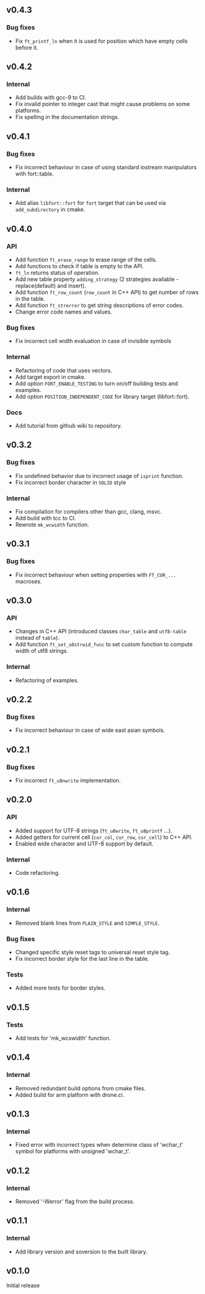 ## v0.4.3

### Bug fixes

- Fix `ft_printf_ln` when it is used for position which have empty cells before it.

## v0.4.2

### Internal

- Add builds with gcc-9 to CI.
- Fix invalid pointer to integer cast that might cause problems on some platforms.
- Fix spelling in the documentation strings.

## v0.4.1

### Bug fixes

- Fix incorrect behaviour in case of using standard iostream manipulators with fort::table.

### Internal

- Add alias `libfort::fort` for `fort` target that can be used via `add_subdirectory` in cmake.

## v0.4.0

### API

- Add function `ft_erase_range` to erase range of the cells.
- Add functions to check if table is empty to the API.
- `ft_ln` returns status of operation.
- Add new table property `adding_strategy` (2 strategies available - replace(default) and insert).
- Add function `ft_row_count` (`row_count` in C++ API) to get number of rows in the table.
- Add function `ft_strerror` to get string descriptions of error codes.
- Change error code names and values.

### Bug fixes

- Fix incorrect cell width evaluation in case of invisible symbols

### Internal

- Refactoring of code that uses vectors.
- Add target export in cmake.
- Add option `FORT_ENABLE_TESTING` to turn on/off building tests and examples.
- Add option `POSITION_INDEPENDENT_CODE` for library target (libfort::fort).

### Docs

- Add tutorial from github wiki to repository.

## v0.3.2

### Bug fixes

- Fix undefined behavior due to incorrect usage of `isprint` function.
- Fix incorrect border character in `SOLID` style

### Internal

- Fix compilation for compilers other than gcc, clang, msvc.
- Add build with tcc to CI.
- Rewrote `mk_wcwidth` function.

## v0.3.1

### Bug fixes

- Fix incorrect behaviour when setting properties with `FT_CUR_...` macroses.

## v0.3.0

### API

- Changes in C++ API (introduced classes `char_table` and `utf8-table` instead of `table`).
- Add function `ft_set_u8strwid_func` to set custom function to compute width of utf8 strings.

### Internal

- Refactoring of examples.

## v0.2.2

### Bug fixes

- Fix incorrect behaviour in case of wide east asian symbols.

## v0.2.1

### Bug fixes

- Fix incorrect `ft_u8nwrite` implementation.

## v0.2.0

### API

- Added support for UTF-8 strings (`ft_u8write`, `ft_u8printf` ...).
- Added getters for current cell (`cur_col`, `cur_row`, `cur_cell`) to C++ API.
- Enabled wide character and UTF-8 support by default.

### Internal

- Code refactoring.

## v0.1.6

### Internal

- Removed blank lines from `PLAIN_STYLE` and `SIMPLE_STYLE`.

### Bug fixes

- Changed specific style reset tags to universal reset style tag.
- Fix incorrect border style for the last line in the table.

### Tests

- Added more tests for border styles.

## v0.1.5

### Tests

- Add tests for 'mk_wcswidth' function.

## v0.1.4

### Internal

- Removed redundant build options from cmake files.
- Added build for arm platform with drone.ci.

## v0.1.3

### Internal

- Fixed error with incorrect types when determine class of 'wchar_t' symbol for platforms with unsigned 'wchar_t'.

## v0.1.2

### Internal

- Removed '-Werror' flag from the build process.

## v0.1.1

### Internal

- Add library version and soversion to the built library.

## v0.1.0

Initial release

